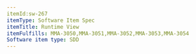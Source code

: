 ```yaml
---
itemId:sw-267
itemType: Software Item Spec
itemTitle: Runtime View 
itemFulfills: MMA-3050,MMA-3051,MMA-3052,MMA-3053,MMA-3054
Software item type: SDD
---
```

 